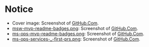 # Notice

- Cover image: Screenshot of [GitHub.Com](https://github.com).
- [msw-mvp-readme-badges.png](msw-mvp-readme-badges.png): Screenshot
  of [GitHub.Com](https://github.com).
- [ms-ops-mvp-readme-badges.png](ms-ops-mvp-readme-badges.png): Screenshot
  of [GitHub.Com](https://github.com).
- [ms-ops-services-_-first-prs.png](ms-ops-services-_-first-prs.png): Screenshot
  of [GitHub.Com](https://github.com).

